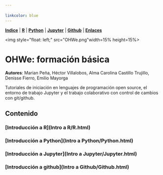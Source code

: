 ```yaml
---

linkcolor: blue
---
```


<p align="left">
<strong><a href="Indice.html">Indice</a></strong>
|
<strong><a href="Intro a R/R.html">R</a></strong>
|
<strong><a href="Intro a Python/Python.html">Python</a></strong>
|
<strong><a href="Intro a Jupyter/Jupyter.html">Jupyter</a></strong>
|
<strong><a href="Intro a github/Github.html">Github</a></strong>
|
<strong><a href="enlaces.html">Enlaces</a></strong>
</p>

<img     style="float: left;" src="OHWe.png"width=15% height=15%>

    
    
# OHWe: formación básica
**Autores**:
Marian Peña, Héctor Villalobos, Alma Carolina Castillo Trujillo, Denisse Fierro, Emilio Mayorga

Tutoriales de iniciación en lenguajes de programación open source, el entorno de trabajo Jupyter y el trabajo colaborativo con control de cambios con git/github.


## Contenido

### [Introducción a R](Intro a R/R.html)
### [Introducción a Python](Intro a Python/Python.html)
### [Introducción a Jupyter](Intro a Jupyter/Jupyter.html)
### [Introducción a github](Intro a Github/Github.html)
